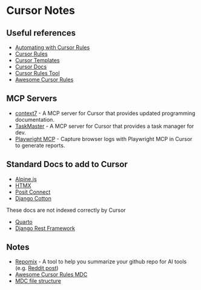 # Cursor Notes

## Useful references

- [Automating with Cursor Rules](https://ghuntley.com/stdlib/?utm_source=tldrnewsletter)
- [Cursor Rules](https://www.cursor.com/rules)
- [Cursor Templates](https://www.cursor.com/templates)
- [Cursor Docs](https://www.cursor.com/docs)
- [Cursor Rules Tool](https://github.com/sanjeed5/awesome-cursor-rules-mdc/tree/main/cursor-rules-cli)
- [Awesome Cursor Rules](https://github.com/PatrickJS/awesome-cursorrules)


## MCP Servers
- [context7](https://github.com/upstash/context7) - A MCP server for Cursor that provides updated programming documentation.
- [TaskMaster](https://www.task-master.dev/) - A MCP server for Cursor that provides a task manager for dev.
- [Playwright MCP](https://egghead.io/capture-browser-logs-with-playwright-mcp-in-cursor-to-generate-reports~6vcr2) - Capture browser logs with Playwright MCP in Cursor to generate reports.

## Standard Docs to add to Cursor

- [Alpine.js](https://alpinejs.dev/docs)
- [HTMX](https://htmx.org/docs/)
- [Posit Connect](https://docs.posit.co/pct/)
- [Django Cotton](https://docs.djangocotton.com/)

These docs are not indexed correctly by Cursor
- [Quarto](https://quarto.org/docs/)
- [Django Rest Framework](https://www.django-rest-framework.org/)

## Notes
- [Repomix](https://github.com/yamadashy/repomix) - A tool to help you summarize your github repo for AI tools (e.g. [Reddit post](https://www.reddit.com/r/cursor/comments/1ivhb0b/comment/me6e56d/?utm_source=share&utm_medium=web3x&utm_name=web3xcss&utm_term=1&utm_content=share_button))
- [Awesome Cursor Rules MDC](https://github.com/sanjeed5/awesome-cursor-rules-mdc)
- [MDC file structure](https://forum.cursor.com/t/optimal-structure-for-mdc-rules-files/52260)
